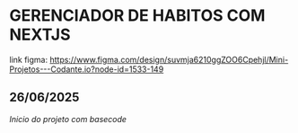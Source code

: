 # GERENCIADOR DE HABITOS COM NEXTJS
link figma: https://www.figma.com/design/suvmja6210ggZOO6Cpehjl/Mini-Projetos---Codante.io?node-id=1533-149

## 26/06/2025

_Inicio do projeto com basecode_

